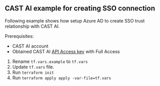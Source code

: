 ## CAST AI example for creating SSO connection

Following example shows how setup Azure AD to create SSO trust relationship with CAST AI.

Prerequisites:
- CAST AI account
- Obtained CAST AI [API Access key](https://docs.cast.ai/docs/authentication#obtaining-api-access-key) with Full Access

1. Rename `tf.vars.example` to `tf.vars`
2. Update `tf.vars` file.
3. Run `terraform init`
4. Run `terraform apply apply -var-file=tf.vars`